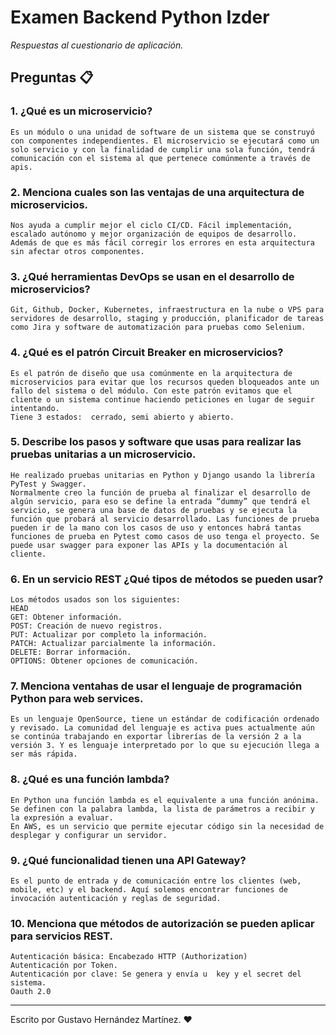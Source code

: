 # Examen Backend Python Izder

_Respuestas al cuestionario de aplicación._

## Preguntas 📋

### 1. ¿Qué es un microservicio?

```
Es un módulo o una unidad de software de un sistema que se construyó con componentes independientes. El microservicio se ejecutará como un solo servicio y con la finalidad de cumplir una sola función, tendrá comunicación con el sistema al que pertenece comúnmente a través de apis.
```

### 2. Menciona cuales son las ventajas de una arquitectura de microservicios.

```
Nos ayuda a cumplir mejor el ciclo CI/CD. Fácil implementación, escalado autónomo y mejor organización de equipos de desarrollo. Además de que es más fácil corregir los errores en esta arquitectura sin afectar otros componentes.
```

### 3. ¿Qué herramientas DevOps se usan en el desarrollo de microservicios?

```
Git, Github, Docker, Kubernetes, infraestructura en la nube o VPS para servidores de desarrollo, staging y producción, planificador de tareas como Jira y software de automatización para pruebas como Selenium.
```

### 4. ¿Qué es el patrón Circuit Breaker en microservicios?

```
Es el patrón de diseño que usa comúnmente en la arquitectura de microservicios para evitar que los recursos queden bloqueados ante un fallo del sistema o del módulo. Con este patrón evitamos que el cliente o un sistema continue haciendo peticiones en lugar de seguir intentando.
Tiene 3 estados:  cerrado, semi abierto y abierto.
```

### 5. Describe los pasos y software que usas para realizar las pruebas unitarias a un microservicio.

```
He realizado pruebas unitarias en Python y Django usando la librería PyTest y Swagger.
Normalmente creo la función de prueba al finalizar el desarrollo de algún servicio, para eso se define la entrada “dummy” que tendrá el servicio, se genera una base de datos de pruebas y se ejecuta la función que probará al servicio desarrollado. Las funciones de prueba pueden ir de la mano con los casos de uso y entonces habrá tantas funciones de prueba en Pytest como casos de uso tenga el proyecto. Se puede usar swagger para exponer las APIs y la documentación al cliente.
```

### 6. En un servicio REST ¿Qué tipos de métodos se pueden usar?

```
Los métodos usados son los siguientes:
HEAD
GET: Obtener información.
POST: Creación de nuevo registros.
PUT: Actualizar por completo la información.
PATCH: Actualizar parcialmente la información.
DELETE: Borrar información.
OPTIONS: Obtener opciones de comunicación.
```

### 7. Menciona ventahas de usar el lenguaje de programación Python para web services.

```
Es un lenguaje OpenSource, tiene un estándar de codificación ordenado y revisado. La comunidad del lenguaje es activa pues actualmente aún se continúa trabajando en exportar librerías de la versión 2 a la versión 3. Y es lenguaje interpretado por lo que su ejecución llega a ser más rápida.
```

### 8. ¿Qué es una función lambda?

```
En Python una función lambda es el equivalente a una función anónima. Se definen con la palabra lambda, la lista de parámetros a recibir y la expresión a evaluar.
En AWS, es un servicio que permite ejecutar código sin la necesidad de desplegar y configurar un servidor.
```

### 9. ¿Qué funcionalidad tienen una API Gateway?

```
Es el punto de entrada y de comunicación entre los clientes (web, mobile, etc) y el backend. Aquí solemos encontrar funciones de invocación autenticación y reglas de seguridad.
```

### 10. Menciona que métodos de autorización se pueden aplicar para servicios REST.

```
Autenticación básica: Encabezado HTTP (Authorization)
Autenticación por Token.
Autenticación por clave: Se genera y envía u  key y el secret del sistema.
Oauth 2.0
```




---
Escrito por Gustavo Hernández Martínez. ❤️ 
